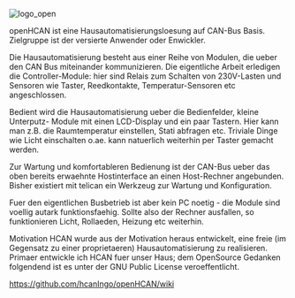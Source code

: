 ![logo_open](https://cloud.githubusercontent.com/assets/4243148/11915822/1885c376-a6b8-11e5-8410-8ad30d1e1734.png)

openHCAN ist eine Hausautomatisierungsloesung auf CAN-Bus Basis. Zielgruppe ist der versierte Anwender oder Enwickler.

Die Hausautomatisierung besteht aus einer Reihe von Modulen, die ueber den CAN Bus miteinander kommunizieren. Die eigentliche Arbeit erledigen die Controller-Module: hier sind Relais zum Schalten von 230V-Lasten und Sensoren wie Taster, Reedkontakte, Temperatur-Sensoren etc angeschlossen.

Bedient wird die Hausautomatisierung ueber die Bedienfelder, kleine Unterputz- Module mit einen LCD-Display und ein paar Tastern. Hier kann man z.B. die Raumtemperatur einstellen, Stati abfragen etc. Triviale Dinge wie Licht einschalten o.ae. kann natuerlich weiterhin per Taster gemacht werden.

Zur Wartung und komfortableren Bedienung ist der CAN-Bus ueber das oben bereits erwaehnte Hostinterface an einen Host-Rechner angebunden. Bisher existiert mit telican ein Werkzeug zur Wartung und Konfiguration.

Fuer den eigentlichen Busbetrieb ist aber kein PC noetig - die Module sind voellig autark funktionsfaehig. Sollte also der Rechner ausfallen, so funktionieren Licht, Rollaeden, Heizung etc weiterhin.

Motivation
HCAN wurde aus der Motivation heraus entwickelt, eine freie (im Gegensatz zu einer proprietaeren) Hausautomatisierung zu realisieren. Primaer entwickle ich HCAN fuer unser Haus; dem OpenSource Gedanken folgendend ist es unter der GNU Public License veroeffentlicht.

https://github.com/hcanIngo/openHCAN/wiki
